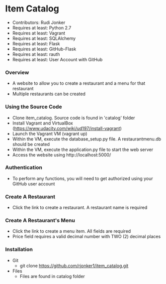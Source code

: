 # Item Catalog #

*	Contributors: Rudi Jonker
*	Requires at least: Python 2.7
*	Requires at least: Vagrant
*	Requires at least: SQLAlchemy
*	Requires at least: Flask
*	Requires at least: GitHub-Flask
*	Requires at least: rauth
*	Requires at least: User Account with GitHub


### Overview ###
*	A website to allow you to create a restaurant and a menu for that restaurant
*	Multiple restaurants can be created

### Using the Source Code ###

*	Clone item_catalog. Source code is found in 'catalog' folder
*	Install Vagrant and VirtualBox (https://www.udacity.com/wiki/ud197/install-vagrant)
*	Launch the Vagrant VM (vagrant up)
*	Within the VM, execute the database_setup.py file. A restaurantmenu.db should be created
*	Within the VM, execute the application.py file to start the web server
*	Access the website using http://localhost:5000/

### Authentication ###
*	To perform any functions, you will need to get authorized using your GitHub user account

### Create A Restaurant ###
*	Click the link to create a restaurant. A restaurant name is required

### Create A Restaurant's Menu ###
*	Click the link to create a menu item. All fields are required
*	Price field requires a valid decimal number with TWO (2) decimal places

### Installation ###

*	Git
	*	git clone https://github.com/rjonker1/item_catalog.git
*	Files
	*	Files are found in catalog folder
